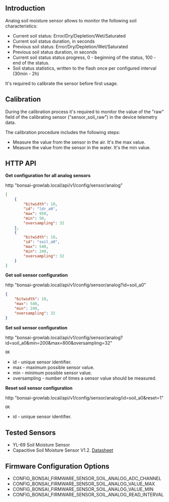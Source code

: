 ## Introduction

Analog soil moisture sensor allows to monitor the following soil characteristics:
- Current soil status: Error/Dry/Depletion/Wet/Saturated
- Current soil status duration, in seconds
- Previous soil status: Error/Dry/Depletion/Wet/Saturated
- Previous soil status duration, in seconds
- Current soil status status progress, 0 - beginning of the status, 100 - end of the status.
- Soil status statistics, written to the flash once per configured interval (30min - 2h)

It's required to calibrate the sensor before first usage.

## Calibration

During the calibration process it's required to monitor the value of the "raw" field of the calibrating sensor ("sensor_soil_raw") in the device telemetry data.

The calibration procedure includes the following steps:
- Measure the value from the sensor in the air. It's the max value.
- Measure the value from the sensor in the water. It's the min value.

## HTTP API

**Get configuration for all analog sensors**

http "bonsai-growlab.local/api/v1/config/sensor/analog"

```json
[
    {
        "bitwidth": 10,
        "id": "ldr_a0",
        "max": 950,
        "min": 50,
        "oversampling": 32
    },
    {
        "bitwidth": 10,
        "id": "soil_a0",
        "max": 540,
        "min": 240,
        "oversampling": 32
    }
]
```

**Get soil sensor configuration**

http "bonsai-growlab.local/api/v1/config/sensor/analog?id=soil_a0"

```json
{
    "bitwidth": 10,
    "max": 540,
    "min": 240,
    "oversampling": 32
}
```

**Set soil sensor configuration**

http "bonsai-growlab.local/api/v1/config/sensor/analog?id=soil_a0&min=200&max=800&oversampling=32"

```txt
OK
```

- id - unique sensor identifier.
- max - maximum possible sensor value.
- min - minimum possible sensor value.
- oversampling - number of times a sensor value should be measured.

**Reset soil sensor configuration**

http "bonsai-growlab.local/api/v1/config/sensor/analog/id=soil_a0&reset=1"

```txt
OK
```

- id - unique sensor identifier.

## Tested Sensors

- YL-69 Soil Moisture Sensor
- Capacitive Soil Moisture Sensor V1.2. [Datasheet](https://www.datocms-assets.com/28969/1662716326-hw-101-hw-moisture-sensor-v1-0.pdf)

## Firmware Configuration Options

- CONFIG_BONSAI_FIRMWARE_SENSOR_SOIL_ANALOG_ADC_CHANNEL
- CONFIG_BONSAI_FIRMWARE_SENSOR_SOIL_ANALOG_VALUE_MAX
- CONFIG_BONSAI_FIRMWARE_SENSOR_SOIL_ANALOG_VALUE_MIN
- CONFIG_BONSAI_FIRMWARE_SENSOR_SOIL_ANALOG_READ_INTERVAL
